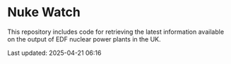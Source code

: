 # Nuke Watch

This repository includes code for retrieving the latest information available on the output of EDF nuclear power plants in the UK.

Last updated: 2025-04-21 06:16